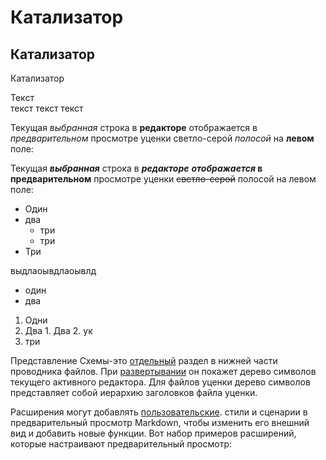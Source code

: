 # Катализатор
## Катализатор
Катализатор


Текст <br/>текст
текст
текст

Текущая *выбранная* строка в **редакторе** отображается в _предварительном_ просмотре уценки светло-серой *полосой* на __левом__ поле:

Текущая ***выбранная*** строка в ___редакторе___ **_отображается_ в предварительном** просмотре уценки ~~светло-серой~~ полосой на левом поле:

- Один
- два 
  -  три
  - три
- Три<br/>

выдлаоывдлаоывлд

* один
* два

1. Одни
2. Два 
        1. Два
        2. ук
5. три 



Представление Схемы-это [отдельный](https://yandex.ru/) раздел в нижней части проводника файлов. При [развертывании](./rs.md) он покажет дерево символов текущего активного редактора. Для файлов уценки дерево символов представляет собой иерархию заголовков файла уценки.


Расширения могут добавлять [пользовательские]([1]). стили и сценарии в предварительный просмотр Markdown, чтобы изменить его внешний вид и добавить новые функции. Вот набор примеров расширений, которые настраивают предварительный просмотр:


[1]:(https://yandex.ru/)